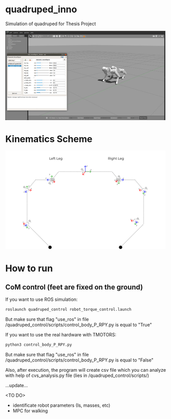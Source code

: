 # quadruped_inno
Simulation of quadruped for Thesis Project


<!-- ![Quadruped](quadruped_robot/config/quadruped.png = 250x) -->
<img src="quadruped_robot/config/InnoDog.png" alt="Quadruped" width="500"/>

# Kinematics Scheme

<img src="quadruped_robot/config/kinematics.svg" alt="Quadruped" width="500"/>


# How to run

## CoM control (feet are fixed on the ground)
If you want to use ROS simulation:

```bash
roslaunch quadruped_control robot_torque_control.launch
```
But make sure that flag "use_ros" in file /quadruped_control/scripts/control_body_P_RPY.py is equal to "True"


If you want to use the real hardware with TMOTORS:

```bash
python3 control_body_P_RPY.py
```
But make sure that flag "use_ros" in file /quadruped_control/scripts/control_body_P_RPY.py is equal to "False"


Also, after execution, the program will create csv file which you can analyze with help of cvs_analysis.py file (lies in /quadruped_control/scripts/)

...update...

\<TO DO>
* identificate robot parameters (Is, masses, etc)
* MPC for walking